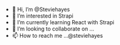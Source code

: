 - 👋 Hi, I’m @Steviehayes
- 👀 I’m interested in Strapi
- 🌱 I’m currently learning React with Strapi
- 💞️ I’m looking to collaborate on ...
- 📫 How to reach me ...@steviehayes

<!---
Steviehayes/Steviehayes is a ✨ special ✨ repository because its `README.md` (this file) appears on your GitHub profile.
You can click the Preview link to take a look at your changes.
--->
